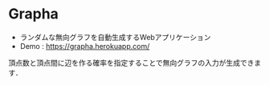 # Grapha
- ランダムな無向グラフを自動生成するWebアプリケーション
- Demo : https://grapha.herokuapp.com/

頂点数と頂点間に辺を作る確率を指定することで無向グラフの入力が生成できます．
